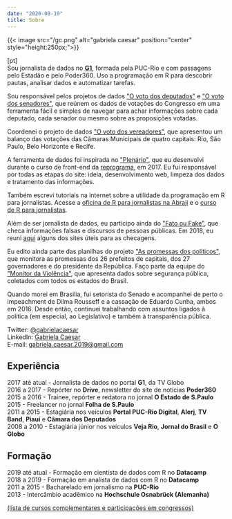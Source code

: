 ```yaml
---
date: "2020-08-19"
title: Sobre
---
```

{{< image src="/gc.png" alt="gabriela caesar" position="center" style="height:250px;">}}

[pt]      
Sou jornalista de dados no [**G1**](https://g1.globo.com), formada pela PUC-Rio e com passagens pelo Estadão e pelo Poder360. Uso a programação em R para descobrir pautas, analisar dados e automatizar tarefas. 

Sou responsável pelos projetos de dados ["O voto dos deputados"](https://especiais.g1.globo.com/politica/2019/o-voto-dos-deputados/#/) e ["O voto dos senadores"](https://especiais.g1.globo.com/politica/2019/o-voto-dos-senadores/#/), que reúnem os dados de votações do Congresso em uma ferramenta fácil e simples de navegar para achar informações sobre cada deputado, cada senador ou mesmo sobre as proposições votadas. 

Coordenei o projeto de dados ["O voto dos vereadores"](https://g1.globo.com/politica/noticia/2020/08/18/o-voto-dos-vereadores.ghtml), que apresentou um balanço das votações das Câmaras Municipais de quatro capitais: Rio, São Paulo, Belo Horizonte e Recife.   

A ferramenta de dados foi inspirada no ["Plenário"](https://plenario.github.io/plenario/), que eu desenvolvi durante o curso de front-end da [reprograma](https://reprograma.com.br/), em 2017. Eu fui responsável por todas as etapas do site: ideia, desenvolvimento web, limpeza dos dados e tratamento das informações.             

Também escrevi tutoriais na internet sobre a utilidade da programação em R para jornalistas. Acesse a [oficina de R para jornalistas na Abraji](https://introducao-ao-r-na-abraji.github.io/oficina-R/) e o [curso de R para jornalistas](https://www.curso-de-programacao-em-r-para-jornalistas.com/).    

Além de ser jornalista de dados, eu participo ainda do ["Fato ou Fake"](https://g1.globo.com/fato-ou-fake/), que checa informações falsas e discursos de pessoas públicas. Em 2018, eu reuni [aqui](https://gabrielacaesar.github.io/contra-as-fake-news/) alguns dos sites úteis para as checagens.   

Eu edito ainda parte das planilhas do projeto ["As promessas dos políticos"](https://especiais.g1.globo.com/politica/2015/as-promessas-dos-politicos/), que monitora as promessas dos 26 prefeitos de capitais, dos 27 governadores e do presidente da República. Faço parte da equipe do ["Monitor da Violência"](https://g1.globo.com/monitor-da-violencia/), que apresenta dados sobre segurança pública, coletados com todos os estados do Brasil.        

Quando morei em Brasilia, fui setorista do Senado e acompanhei de perto o impeachment de Dilma Rousseff e a cassação de Eduardo Cunha, ambos em 2016. Desde então, continuei trabalhando com assuntos ligados à política (em especial, ao Legislativo) e também à transparência pública.     
 

Twitter: [@gabrielacaesar](https://twitter.com/gabrielacaesar)          
LinkedIn: [Gabriela Caesar](https://www.linkedin.com/in/gabrielacaesar/)            
E-mail: gabriela.caesar.2019@gmail.com        

## Experiência     
2017 até atual - Jornalista de dados no portal **G1**, da TV Globo     
2016 a 2017 - Repórter no **Drive**, newsletter do site de notícias **Poder360**     
2015 a 2016 - Trainee, repórter e redatora no jornal **O Estado de S.Paulo**     
2015 - Freelancer no jornal **Folha de S.Paulo**     
2011 a 2015 - Estagiária nos veículos **Portal PUC-Rio Digital**, **Alerj**, **TV Band**, **Piauí** e **Câmara dos Deputados**     
2008 a 2010 - Estagiária júnior nos veículos **Veja Rio**, **Jornal do Brasil** e **O Globo**     

## Formação       
2019 até atual - Formação em cientista de dados com R no **Datacamp**     
2018 a 2019 - Formação em analista de dados com R no **Datacamp**       
2011 a 2015 - Bacharelado em jornalismo na **PUC-Rio**        
2013 - Intercâmbio acadêmico na **Hochschule Osnabrück (Alemanha)**

[(lista de cursos complementares e participações em congressos)](https://www.gabrielacaesar.com/courses/)
